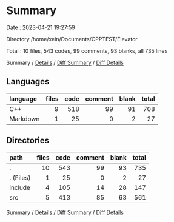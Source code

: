# Summary

Date : 2023-04-21 19:27:59

Directory /home/xein/Documents/CPPTEST/Elevator

Total : 10 files,  543 codes, 99 comments, 93 blanks, all 735 lines

Summary / [Details](details.md) / [Diff Summary](diff.md) / [Diff Details](diff-details.md)

## Languages
| language | files | code | comment | blank | total |
| :--- | ---: | ---: | ---: | ---: | ---: |
| C++ | 9 | 518 | 99 | 91 | 708 |
| Markdown | 1 | 25 | 0 | 2 | 27 |

## Directories
| path | files | code | comment | blank | total |
| :--- | ---: | ---: | ---: | ---: | ---: |
| . | 10 | 543 | 99 | 93 | 735 |
| . (Files) | 1 | 25 | 0 | 2 | 27 |
| include | 4 | 105 | 14 | 28 | 147 |
| src | 5 | 413 | 85 | 63 | 561 |

Summary / [Details](details.md) / [Diff Summary](diff.md) / [Diff Details](diff-details.md)